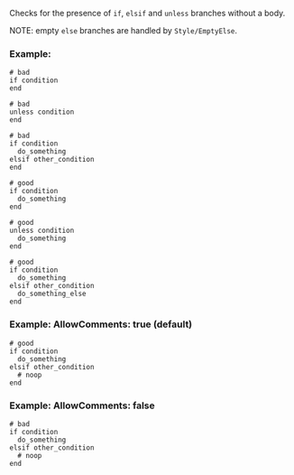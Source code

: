 Checks for the presence of `if`, `elsif` and `unless` branches without a body.

NOTE: empty `else` branches are handled by `Style/EmptyElse`.

### Example:
    # bad
    if condition
    end

    # bad
    unless condition
    end

    # bad
    if condition
      do_something
    elsif other_condition
    end

    # good
    if condition
      do_something
    end

    # good
    unless condition
      do_something
    end

    # good
    if condition
      do_something
    elsif other_condition
      do_something_else
    end

### Example: AllowComments: true (default)
    # good
    if condition
      do_something
    elsif other_condition
      # noop
    end

### Example: AllowComments: false
    # bad
    if condition
      do_something
    elsif other_condition
      # noop
    end
